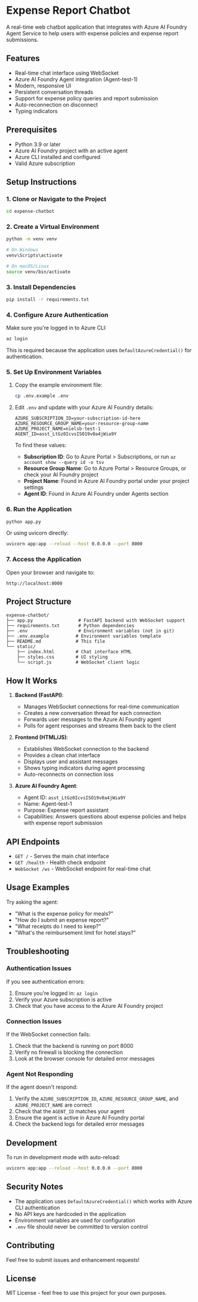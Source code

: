 # Expense Report Chatbot

A real-time web chatbot application that integrates with Azure AI Foundry Agent Service to help users with expense policies and expense report submissions.

## Features

- Real-time chat interface using WebSocket
- Azure AI Foundry Agent integration (Agent-test-1)
- Modern, responsive UI
- Persistent conversation threads
- Support for expense policy queries and report submission
- Auto-reconnection on disconnect
- Typing indicators

## Prerequisites

- Python 3.9 or later
- Azure AI Foundry project with an active agent
- Azure CLI installed and configured
- Valid Azure subscription

## Setup Instructions

### 1. Clone or Navigate to the Project

```bash
cd expense-chatbot
```

### 2. Create a Virtual Environment

```bash
python -m venv venv

# On Windows
venv\Scripts\activate

# On macOS/Linux
source venv/bin/activate
```

### 3. Install Dependencies

```bash
pip install -r requirements.txt
```

### 4. Configure Azure Authentication

Make sure you're logged in to Azure CLI:

```bash
az login
```

This is required because the application uses `DefaultAzureCredential()` for authentication.

### 5. Set Up Environment Variables

1. Copy the example environment file:
   ```bash
   cp .env.example .env
   ```

2. Edit `.env` and update with your Azure AI Foundry details:
   ```
   AZURE_SUBSCRIPTION_ID=your-subscription-id-here
   AZURE_RESOURCE_GROUP_NAME=your-resource-group-name
   AZURE_PROJECT_NAME=nielsb-test-1
   AGENT_ID=asst_LtGz0IcvsISO19v0a4jWia9Y
   ```

   To find these values:
   - **Subscription ID**: Go to Azure Portal > Subscriptions, or run `az account show --query id -o tsv`
   - **Resource Group Name**: Go to Azure Portal > Resource Groups, or check your AI Foundry project
   - **Project Name**: Found in Azure AI Foundry portal under your project settings
   - **Agent ID**: Found in Azure AI Foundry under Agents section

### 6. Run the Application

```bash
python app.py
```

Or using uvicorn directly:

```bash
uvicorn app:app --reload --host 0.0.0.0 --port 8000
```

### 7. Access the Application

Open your browser and navigate to:
```
http://localhost:8000
```

## Project Structure

```
expense-chatbot/
├── app.py                 # FastAPI backend with WebSocket support
├── requirements.txt       # Python dependencies
├── .env                   # Environment variables (not in git)
├── .env.example          # Environment variables template
├── README.md             # This file
└── static/
    ├── index.html        # Chat interface HTML
    ├── styles.css        # UI styling
    └── script.js         # WebSocket client logic
```

## How It Works

1. **Backend (FastAPI)**:
   - Manages WebSocket connections for real-time communication
   - Creates a new conversation thread for each connection
   - Forwards user messages to the Azure AI Foundry agent
   - Polls for agent responses and streams them back to the client

2. **Frontend (HTML/JS)**:
   - Establishes WebSocket connection to the backend
   - Provides a clean chat interface
   - Displays user and assistant messages
   - Shows typing indicators during agent processing
   - Auto-reconnects on connection loss

3. **Azure AI Foundry Agent**:
   - Agent ID: `asst_LtGz0IcvsISO19v0a4jWia9Y`
   - Name: Agent-test-1
   - Purpose: Expense report assistant
   - Capabilities: Answers questions about expense policies and helps with expense report submission

## API Endpoints

- `GET /` - Serves the main chat interface
- `GET /health` - Health check endpoint
- `WebSocket /ws` - WebSocket endpoint for real-time chat

## Usage Examples

Try asking the agent:
- "What is the expense policy for meals?"
- "How do I submit an expense report?"
- "What receipts do I need to keep?"
- "What's the reimbursement limit for hotel stays?"

## Troubleshooting

### Authentication Issues

If you see authentication errors:
1. Ensure you're logged in: `az login`
2. Verify your Azure subscription is active
3. Check that you have access to the Azure AI Foundry project

### Connection Issues

If the WebSocket connection fails:
1. Check that the backend is running on port 8000
2. Verify no firewall is blocking the connection
3. Look at the browser console for detailed error messages

### Agent Not Responding

If the agent doesn't respond:
1. Verify the `AZURE_SUBSCRIPTION_ID`, `AZURE_RESOURCE_GROUP_NAME`, and `AZURE_PROJECT_NAME` are correct
2. Check that the `AGENT_ID` matches your agent
3. Ensure the agent is active in Azure AI Foundry portal
4. Check the backend logs for detailed error messages

## Development

To run in development mode with auto-reload:

```bash
uvicorn app:app --reload --host 0.0.0.0 --port 8000
```

## Security Notes

- The application uses `DefaultAzureCredential()` which works with Azure CLI authentication
- No API keys are hardcoded in the application
- Environment variables are used for configuration
- `.env` file should never be committed to version control

## Contributing

Feel free to submit issues and enhancement requests!

## License

MIT License - feel free to use this project for your own purposes.
